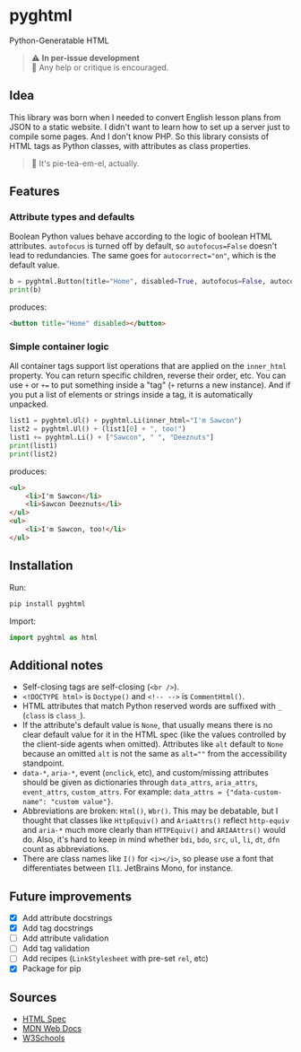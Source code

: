 # pyghtml

Python-Generatable HTML

> ⚠️ **In per-issue development**  
> 🦐 Any help or critique is encouraged.

## Idea

This library was born when I needed to convert English lesson plans from JSON to a static website. I didn't want to learn how to set up a server just to compile some pages. And I don't know PHP. So this library consists of HTML tags as Python classes, with attributes as class properties.

> 💅 It's pie-tea-em-el, actually.

## Features

### Attribute types and defaults

Boolean Python values behave according to the logic of boolean HTML attributes. `autofocus` is turned off by default, so `autofocus=False` doesn't lead to redundancies. The same goes for `autocorrect="on"`, which is the default value.

```python
b = pyghtml.Button(title="Home", disabled=True, autofocus=False, autocorrect="on")
print(b)
```

produces:

```html
<button title="Home" disabled></button>
```

### Simple container logic

All container tags support list operations that are applied on the `inner_html` property. You can return specific children, reverse their order, etc. You can use `+` or `+=` to put something inside a "tag" (`+` returns a new instance). And if you put a list of elements or strings inside a tag, it is automatically unpacked.

```python
list1 = pyghtml.Ul() + pyghtml.Li(inner_html="I'm Sawcon")
list2 = pyghtml.Ul() + (list1[0] + ", too!")
list1 += pyghtml.Li() + ["Sawcon", " ", "Deeznuts"]
print(list1)
print(list2)
```

produces:

```html
<ul>
    <li>I'm Sawcon</li>
    <li>Sawcon Deeznuts</li>
</ul>
<ul>
    <li>I'm Sawcon, too!</li>
</ul>
```

## Installation

Run:

```bash
pip install pyghtml
```

Import:

```python
import pyghtml as html
```

## Additional notes

- Self-closing tags are self-closing (`<br />`).
- `<!DOCTYPE html>` is `Doctype()` and `<!-- -->` is `CommentHtml()`.
- HTML attributes that match Python reserved words are suffixed with `_` (`class` is `class_`).
- If the attribute's default value is `None`, that usually means there is no clear default value for it in the HTML spec (like the values controlled by the client-side agents when omitted). Attributes like `alt` default to `None` because an omitted `alt` is not the same as `alt=""` from the accessibility standpoint.
- `data-*`, `aria-*`, event (`onclick`, etc), and custom/missing attributes should be given as dictionaries through `data_attrs`, `aria_attrs`, `event_attrs`, `custom_attrs`. For example: `data_attrs = {"data-custom-name": "custom value"}`.
- Abbreviations are broken: `Html()`, `Wbr()`. This may be debatable, but I thought that classes like `HttpEquiv()` and `AriaAttrs()` reflect `http-equiv` and `aria-*` much more clearly than `HTTPEquiv()` and `ARIAAttrs()` would do. Also, it's hard to keep in mind whether `bdi`, `bdo`, `src`, `ul`, `li`, `dt`, `dfn` count as abbreviations.
- There are class names like `I()` for `<i></i>`, so please use a font that differentiates between `Il1`. JetBrains Mono, for instance.

## Future improvements

- [x] Add attribute docstrings
- [x] Add tag docstrings
- [ ] Add attribute validation
- [ ] Add tag validation
- [ ] Add recipes (`LinkStylesheet` with pre-set `rel`, etc)
- [x] Package for pip

## Sources

- [HTML Spec](https://developer.mozilla.org/en-US/docs/Web/HTML)
- [MDN Web Docs](https://html.spec.whatwg.org/)
- [W3Schools](https://www.w3schools.com/tags/default.asp)
